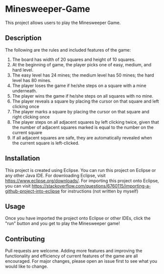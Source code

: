 # Minesweeper-Game

This project allows users to play the Minesweeper Game. 

## Description
The following are the rules and included features of the game:
1. The board has width of 20 squares and height of 10 squares.
2. At the beginning of game, the player picks one of easy, medium, and hard level.
3. The easy level has 24 mines; the medium level has 50 mines; the hard level has 80 mines.
4. The player loses the game if he/she steps on a square with a mine underneath.
5. The player wins the game if he/she steps on all squares with no mine.
6. The player reveals a square by placing the cursor on that square and left clicking once
7. The player marks a square by placing the cursor on that square and right clicking once
8. The player steps on all adjacent squares by left clicking twice, given that the number of adjacent squares marked is equal to the number on the current square
9. If all adjacent squares are safe, they are automatically revealed when the current square is left-clicked.

## Installation

This project is created using Eclipse. You can run this project on Eclipse or any other Java IDE. For downloading Eclipse, visit https://www.eclipse.org/downloads/. For importing this project onto Eclipse, you can visit https://stackoverflow.com/questions/6760115/importing-a-github-project-into-eclipse for instructions (not written by myself)

## Usage

Once you have imported the project onto Eclipse or other IDEs, click the "run" button and you get to play the Minesweeper game!

## Contributing

Pull requests are welcome. Adding more features and improving the functionality and efficiency of current features of the game are all encouraged. For major changes, please open an issue first to see what you would like to change.
